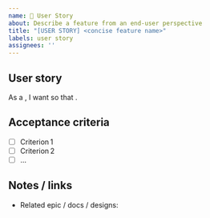 ```yaml
---
name: 📝 User Story
about: Describe a feature from an end‑user perspective
title: "[USER STORY] <concise feature name>"
labels: user story
assignees: ''
---
```


## User story  
As a **<type of user>**, I want **<some goal>** so that **<some reason>**.

## Acceptance criteria  
- [ ] Criterion 1  
- [ ] Criterion 2  
- [ ] …

## Notes / links  
- Related epic / docs / designs:
